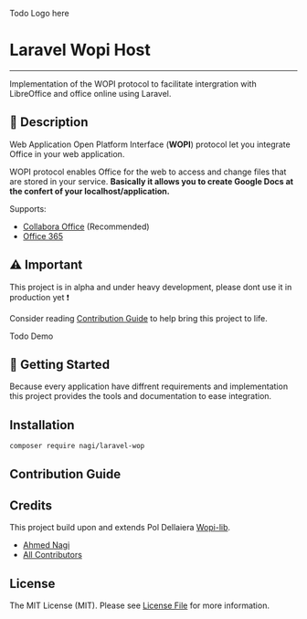 Todo Logo here

# Laravel Wopi Host

---
Implementation of the WOPI protocol to facilitate intergration with LibreOffice and office online using Laravel.

## 📃 Description

Web Application Open Platform Interface (**WOPI**) protocol let you integrate Office in your web application.

WOPI protocol enables Office for the web to access and change files that are stored in your service.
**Basically it allows you to create Google Docs at the confert of your localhost/application.**

Supports:

* [Collabora Office](#) (Recommended)
* [Office 365](#)

## ⚠ Important

This project is in alpha and under heavy development, please dont use it in production yet ❗

Consider reading [Contribution Guide](#) to help bring this project to life.


Todo Demo

## 🚀 Getting Started

Because every application have diffrent requirements and implementation this project provides the tools and documentation to ease integration.

## Installation

```bash
composer require nagi/laravel-wop
```

## Contribution Guide

## Credits

This project build upon and extends Pol Dellaiera [Wopi-lib](https://github.com/Champs-Libres/wopi-lib).

- [Ahmed Nagi](https://github.com/nagi1)
- [All Contributors](../../contributors)

## License

The MIT License (MIT). Please see [License File](LICENSE.md) for more information.
